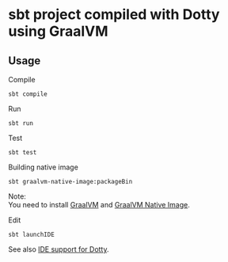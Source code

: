 # sbt project compiled with Dotty using GraalVM

## Usage

Compile
```
sbt compile
```

Run
```
sbt run
```

Test
```
sbt test
```

Building native image
```
sbt graalvm-native-image:packageBin
```

Note:  
You need to install [GraalVM] and [GraalVM Native Image].

Edit
```
sbt launchIDE
```

See also [IDE support for Dotty].

[GraalVM]: https://www.graalvm.org
[GraalVM Native Image]: https://www.graalvm.org/docs/reference-manual/aot-compilation/
[IDE support for Dotty]: https://dotty.epfl.ch/docs/usage/ide-support.html
